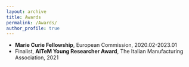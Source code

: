 ```yaml
---
layout: archive
title: Awards
permalink: /Awards/
author_profile: true
---
```


* **Marie Curie Fellowship**, European Commission, 2020.02-2023.01
* Finalist, **AITeM Young Researcher Award**, The Italian Manufacturing Association, 2021

